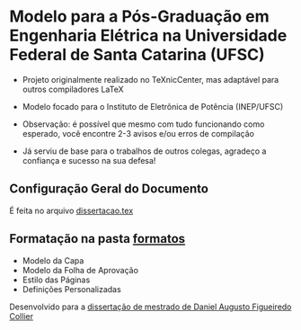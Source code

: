 # Modelo para a Pós-Graduação em Engenharia Elétrica na Universidade Federal de Santa Catarina (UFSC)

- Projeto originalmente realizado no TeXnicCenter, mas adaptável para outros compiladores LaTeX

- Modelo focado para o Instituto de Eletrônica de Potência (INEP/UFSC)

- Observação: é possível que mesmo com tudo funcionando como esperado, você encontre 2-3 avisos e/ou erros de compilação

- Já serviu de base para o trabalhos de outros colegas, agradeço a confiança e sucesso na sua defesa!

## Configuração Geral do Documento

É feita no arquivo [dissertacao.tex](/dissertacao.tex)

## Formatação na pasta [formatos](/Formatos)

- Modelo da Capa
- Modelo da Folha de Aprovação
- Estilo das Páginas
- Definições Personalizadas

Desenvolvido para a [dissertação de mestrado de Daniel Augusto Figueiredo Collier](https://repositorio.ufsc.br/xmlui/handle/123456789/95802)
